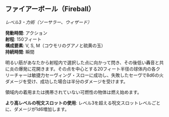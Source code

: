 ## ファイアーボール（Fireball）
*レベル3・力術（ソーサラー、ウィザード）*

**発動時間**: アクション  
**射程**: 150フィート  
**構成要素**: V, S, M（コウモリのグアノと硫黄の玉）  
**持続時間**: 瞬間

明るい筋があなたから射程内で選択した点に向かって閃き、その後低い轟音と共に炎の爆発に花開きます。その点を中心とする20フィート半径の球体内の各クリーチャーは敏捷力セーヴィング・スローに成功し、失敗したセーヴで8d6の火ダメージを受け、成功した場合は半分のダメージを受けます。

領域内の着用または携帯されていない可燃性の物体は燃え始めます。

**より高レベルの呪文スロットの使用**: レベル3を超える呪文スロットレベルごとに、ダメージが1d6増加します。